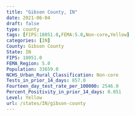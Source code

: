 ```yaml
---
title: "Gibson County, IN"
date: 2021-06-04
draft: false
type: county
tags: [FIPS:18051.0,FEMA:5.0,Non-core,Yellow]
categories: [IN]
County: Gibson County
State: IN
FIPS: 18051.0
FEMA_Region: 5.0
Population: 33659.0
NCHS_Urban_Rural_Classification: Non-core
Tests_in_prior_14_days: 857.0
Fourteen_day_test_rate_per_100000: 2546.0
Percent_Positivity_in_prior_14_days: 0.051
Level: Yellow
url: /states/IN/gibson-county
---
```



